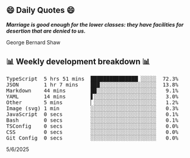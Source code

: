 ## 😄 Daily Quotes 😄

_**Marriage is good enough for the lower classes: they have facilities for desertion that are denied to us.**_

George Bernard Shaw



## 📊 Weekly development breakdown 📊

<pre>TypeScript  5 hrs 51 mins  ███████████████▏░░░░░  72.3%
JSON        1 hr 7 mins    ██▉░░░░░░░░░░░░░░░░░░  13.8%
Markdown    44 mins        █▉░░░░░░░░░░░░░░░░░░░   9.1%
YAML        14 mins        ▋░░░░░░░░░░░░░░░░░░░░   3.0%
Other       5 mins         ▏░░░░░░░░░░░░░░░░░░░░   1.2%
Image (svg) 1 min          ░░░░░░░░░░░░░░░░░░░░░   0.3%
JavaScript  0 secs         ░░░░░░░░░░░░░░░░░░░░░   0.1%
Bash        0 secs         ░░░░░░░░░░░░░░░░░░░░░   0.1%
TSConfig    0 secs         ░░░░░░░░░░░░░░░░░░░░░   0.0%
CSS         0 secs         ░░░░░░░░░░░░░░░░░░░░░   0.0%
Git Config  0 secs         ░░░░░░░░░░░░░░░░░░░░░   0.0%</pre>

5/6/2025